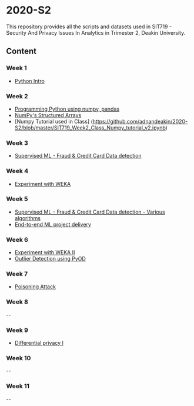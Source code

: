 # 2020-S2
This repository provides all the scripts and datasets used in SIT719 - Security And Privacy Issues In Analytics in Trimester 2, Deakin University.


## Content
### Week 1
- [Python Intro](https://github.com/SIT719/2020-S2/blob/master/SIT719_Prac01_Python_Intro.ipynb)
### Week 2
- [Programming Python using numpy, pandas](https://github.com/SIT719/2020-S2/blob/master/SIT719_Prac02_Task01_numpy_pandas_data_analytics.ipynb)
- [NumPy's Structured Arrays](https://github.com/SIT719/2020-S2/blob/master/SIT719_Prac02_Task02_optional_StructuredDataNumPy.ipynb)
- [Numpy Tutorial used in Class] (https://github.com/adnandeakin/2020-S2/blob/master/SIT719_Week2_Class_Numpy_tutorial_v2.ipynb)
### Week 3
- [Supervised ML - Fraud & Credit Card Data detection](https://github.com/SIT719/2020-S2/blob/master/SIT719_Prac03_Task01_SupervisedML_fraudCreditCardData_detection.ipynb)
### Week 4
- [Experiment with WEKA](https://github.com/SIT719/2020-S2/blob/master/SIT719_Prac04_Task01_WEKA.ipynb)
### Week 5
- [Supervised ML - Fraud & Credit Card Data detection - Various algorithms](https://github.com/SIT719/2020-S2/blob/master/SIT719_Prac05_Task01_SupervisedML_fraudCreditCardData_detection_various_algorithms.ipynb)
- [End-to-end ML project delivery](https://github.com/SIT719/2020-S2/blob/master/SIT719_Prac05_Task02_HD_task_sample%20_done.ipynb)
### Week 6
- [Experiment with WEKA II](https://github.com/SIT719/2020-S2/blob/master/SIT719_Prac06_Task01_WEKA.ipynb)
- [Outlier Detection using PyOD](https://github.com/SIT719/2020-S2/blob/master/SIT719_Prac06_Task02_Optional_PyOD.ipynb)
### Week 7
- [Poisoning Attack](https://github.com/SIT719/2020-S2/blob/master/SIT719_Prac07_Task01_Poisoning_Attack.ipynb)
### Week 8
--
### Week 9
- [Differential privacy I](https://github.com/SIT719/2020-S2/blob/master/SIT719_Prac09_Task01_DP.ipynb)
### Week 10
--
### Week 11
--


